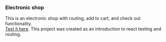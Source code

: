 ### Electronic shop
This is an electronic shop with routing, add to cart, and check out functionality.  
[Test it here]().
This project was created as an introduction to react testing and routing.
